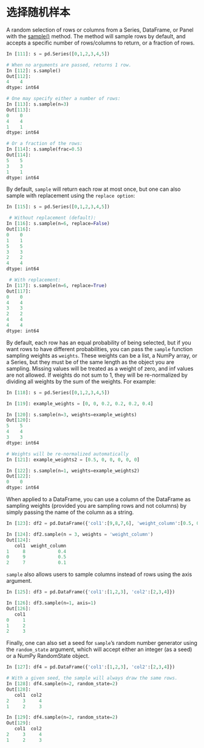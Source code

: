 # 选择随机样本

A random selection of rows or columns from a Series, DataFrame, or Panel with the [sample()](http://Pandas.pydata.org/Pandas-docs/stable/generated/Pandas.DataFrame.sample.html#Pandas.DataFrame.sample) method. The method will sample rows by default, and accepts a specific number of rows/columns to return, or a fraction of rows.

```python
In [111]: s = pd.Series([0,1,2,3,4,5])

# When no arguments are passed, returns 1 row.
In [112]: s.sample()
Out[112]: 
4    4
dtype: int64

# One may specify either a number of rows:
In [113]: s.sample(n=3)
Out[113]: 
0    0
4    4
1    1
dtype: int64

# Or a fraction of the rows:
In [114]: s.sample(frac=0.5)
Out[114]: 
5    5
3    3
1    1
dtype: int64
```

By default, ``sample`` will return each row at most once, but one can also sample with replacement using the ``replace option``:

```python
In [115]: s = pd.Series([0,1,2,3,4,5])

 # Without replacement (default):
In [116]: s.sample(n=6, replace=False)
Out[116]: 
0    0
1    1
5    5
3    3
2    2
4    4
dtype: int64

 # With replacement:
In [117]: s.sample(n=6, replace=True)
Out[117]: 
0    0
4    4
3    3
2    2
4    4
4    4
dtype: int64
```

By default, each row has an equal probability of being selected, but if you want rows to have different probabilities, you can pass the ``sample`` function sampling weights as ``weights``. These weights can be a list, a NumPy array, or a Series, but they must be of the same length as the object you are sampling. Missing values will be treated as a weight of zero, and inf values are not allowed. If weights do not sum to 1, they will be re-normalized by dividing all weights by the sum of the weights. For example:

```python
In [118]: s = pd.Series([0,1,2,3,4,5])

In [119]: example_weights = [0, 0, 0.2, 0.2, 0.2, 0.4]

In [120]: s.sample(n=3, weights=example_weights)
Out[120]: 
5    5
4    4
3    3
dtype: int64

# Weights will be re-normalized automatically
In [121]: example_weights2 = [0.5, 0, 0, 0, 0, 0]

In [122]: s.sample(n=1, weights=example_weights2)
Out[122]: 
0    0
dtype: int64
```

When applied to a DataFrame, you can use a column of the DataFrame as sampling weights (provided you are sampling rows and not columns) by simply passing the name of the column as a string.

```python
In [123]: df2 = pd.DataFrame({'col1':[9,8,7,6], 'weight_column':[0.5, 0.4, 0.1, 0]})

In [124]: df2.sample(n = 3, weights = 'weight_column')
Out[124]: 
   col1  weight_column
1     8            0.4
0     9            0.5
2     7            0.1
```

``sample`` also allows users to sample columns instead of rows using the axis argument.

```python
In [125]: df3 = pd.DataFrame({'col1':[1,2,3], 'col2':[2,3,4]})

In [126]: df3.sample(n=1, axis=1)
Out[126]: 
   col1
0     1
1     2
2     3
```

Finally, one can also set a seed for ``sample``’s random number generator using the ``random_state`` argument, which will accept either an integer (as a seed) or a NumPy RandomState object.

```python
In [127]: df4 = pd.DataFrame({'col1':[1,2,3], 'col2':[2,3,4]})

# With a given seed, the sample will always draw the same rows.
In [128]: df4.sample(n=2, random_state=2)
Out[128]: 
   col1  col2
2     3     4
1     2     3

In [129]: df4.sample(n=2, random_state=2)
Out[129]: 
   col1  col2
2     3     4
1     2     3
```